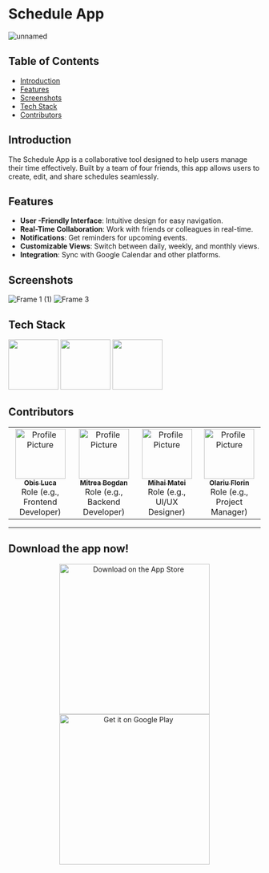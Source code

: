 # Schedule App
![unnamed](https://github.com/user-attachments/assets/2561eacc-273d-4958-b08b-6ec82a1b64bf)


## Table of Contents
- [Introduction](#introduction)
- [Features](#features)
- [Screenshots](#screenshots)
- [Tech Stack](#techstack)
- [Contributors](#contributing)

## Introduction

The Schedule App is a collaborative tool designed to help users manage their time effectively. Built by a team of four friends, this app allows users to create, edit, and share schedules seamlessly.

## Features
- **User -Friendly Interface**: Intuitive design for easy navigation.
- **Real-Time Collaboration**: Work with friends or colleagues in real-time.
- **Notifications**: Get reminders for upcoming events.
- **Customizable Views**: Switch between daily, weekly, and monthly views.
- **Integration**: Sync with Google Calendar and other platforms.

## Screenshots

![Frame 1 (1)](https://github.com/user-attachments/assets/9f79b859-1213-4ca2-b1e8-0528ddb8a47a)
![Frame 3](https://github.com/user-attachments/assets/0a6142f6-5ccf-48dc-9afb-e5b1aece60a1)

## Tech Stack

<p float="left">
  <img src="https://user-images.githubusercontent.com/25181517/183897015-94a058a6-b86e-4e42-a37f-bf92061753e5.png" width="100" />
  <img src="https://user-images.githubusercontent.com/25181517/117201470-f6d56780-adec-11eb-8f7c-e70e376cfd07.png" width="100" /> 
  <img src="https://user-images.githubusercontent.com/25181517/183896128-ec99105a-ec1a-4d85-b08b-1aa1620b2046.png" width="100" />
</p>

## Contributors

<table>
  <tr>
    <td align="center">
      <a href="https://github.com/Obis-Luca">
        <img src="https://github.com/Obis-Luca.png" width="100px;" alt="Profile Picture"/><br />
        <sub><b>Obis Luca</b></sub>
      </a>
      <br />
      Role (e.g., Frontend Developer)
    </td>
    <td align="center">
      <a href="https://github.com/BogdanMitrea">
        <img src="https://github.com/BogdanMitrea.png" width="100px;" alt="Profile Picture"/><br />
        <sub><b>Mitrea Bogdan</b></sub>
      </a>
      <br />
      Role (e.g., Backend Developer)
    </td>
    <td align="center">
      <a href="https://github.com/matei2804">
        <img src="https://github.com/matei2804.png" width="100px;" alt="Profile Picture"/><br />
        <sub><b>Mihai Matei</b></sub>
      </a>
      <br />
      Role (e.g., UI/UX Designer)
    </td>
    <td align="center">
      <a href="https://github.com/Florin1616">
        <img src="https://github.com/Florin1616.png" width="100px;" alt="Profile Picture"/><br />
        <sub><b>Olariu Florin</b></sub>
      </a>
      <br />
      Role (e.g., Project Manager)
    </td>
  </tr>
</table>



_____________________________________________________________________________________________________________________________________________________________________________________________________________________
## Download the app now!

<p align="center">
  <a href="https://apps.apple.com/your-app-link">
    <img src="https://github.com/user-attachments/assets/0053f7e7-f36b-4813-bf76-024cbb4cbed1" width="300" alt="Download on the App Store">
  </a>
  <a href="https://play.google.com/store/apps/details?id=com.ubb.schedule">
    <img src="https://github.com/user-attachments/assets/71922aac-6d34-433d-a747-75d2e23f0722" width="300" alt="Get it on Google Play">
  </a>
</p>

